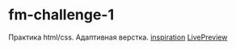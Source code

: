 # fm-challenge-1
Практика html/css. 
Адаптивная верстка. 
[inspiration](https://www.frontendmentor.io/challenges/results-summary-component-CE_K6s0maV)
[LivePreview](https://businesspepega.github.io/fm-challenge-1/)
